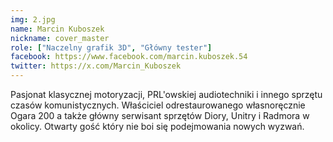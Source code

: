 ```yaml
---
img: 2.jpg
name: Marcin Kuboszek
nickname: cover_master
role: ["Naczelny grafik 3D", "Główny tester"]
facebook: https://www.facebook.com/marcin.kuboszek.54
twitter: https://x.com/Marcin_Kuboszek
---
```


Pasjonat klasycznej motoryzacji, PRL'owskiej audiotechniki i innego sprzętu czasów komunistycznych. Właściciel odrestaurowanego własnoręcznie Ogara 200 a także główny serwisant sprzętów Diory, Unitry i Radmora w okolicy. Otwarty gość który nie boi się podejmowania nowych wyzwań.